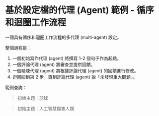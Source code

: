 # 基於設定檔的代理 (Agent) 範例 - 循序和迴圈工作流程

一個具有循序和迴圈工作流程的多代理 (multi-agent) 設定。

整個過程是：

1. 一個初始寫作代理 (agent) 將撰寫 1-2 個句子作為起點。
2. 一個評論代理 (agent) 將審查並提供回饋。
3. 一個精煉代理 (agent) 將根據評論代理 (agent) 的回饋進行修改。
4. 迴圈回到第 2 步，直到評論代理 (agent) 說「未發現重大問題」。

範例查詢：

> 初始主題：羽球

> 初始主題：人工智慧傷害人類
